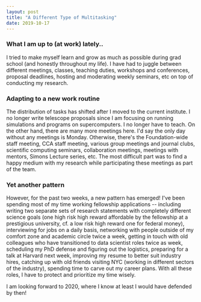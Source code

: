 ```yaml
---
layout: post
title: "A Different Type of Multitasking"
date: 2019-10-17
---
```


### What I am up to (at work) lately..

I tried to make myself learn and grow as much as possible during grad school (and honestly throughout my life). I have had to juggle between different meetings, classes, teaching duties, workshops and conferences, proposal deadlines, hosting and moderating weekly seminars, etc on top of conducting my research. 

### Adapting to a new work routine
The distribution of tasks has shifted after I moved to the current institute. I no longer write telescope proposals since I am focusing on running simulations and programs on supercomputers. I no longer have to teach. On the other hand, there are many more meetings here. I'd say the only day without any meetings is Monday. Otherwise, there's the Foundation-wide staff meeting, CCA staff meeting, various group meetings and journal clubs, scientific computing seminars, collaboration meetings, meetings with mentors, Simons Lecture series, etc. The most difficult part was to find a happy medium with my research while participating these meetings as part of the team. 

### Yet another pattern
However, for the past two weeks, a new pattern has emerged! I've been spending most of my time working fellowship applications -- including writing two separate sets of research statements with completely different science goals (one high risk high reward affordable by the fellowship at a prestigious university, cf. a low risk high reward one for federal money), interviewing for jobs on a daily basis, networking with people outside of my comfort zone and academic circle twice a week, getting in touch with old colleagues who have transitioned to data scientist roles twice as week, scheduling my PhD defense and figuring out the logistics, preparing for a talk at Harvard next week, improving my resume to better suit industry hires, catching up with old friends visiting NYC (working in different sectors of the industry), spending time to carve out my career plans. With all these roles, I have to protect and prioritize my time wisely. 

I am looking forward to 2020, where I know at least I would have defended by then! 